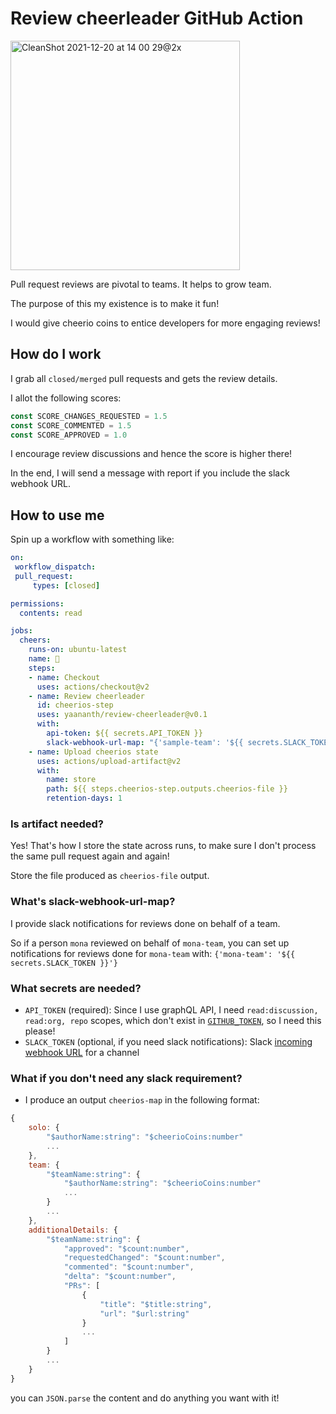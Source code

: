 # Review cheerleader GitHub Action

<img width="367" alt="CleanShot 2021-12-20 at 14 00 29@2x" src="https://user-images.githubusercontent.com/12280011/146818895-0a854ed4-f435-4141-926c-bb1e79a134b6.png">


Pull request reviews are pivotal to teams. It helps to grow team.

The purpose of this my existence is to make it fun!

I would give cheerio coins to entice developers for more engaging reviews!

## How do I work

I grab all `closed/merged` pull requests and gets the review details.

I allot the following scores:

```js
const SCORE_CHANGES_REQUESTED = 1.5
const SCORE_COMMENTED = 1.5
const SCORE_APPROVED = 1.0
```

I encourage review discussions and hence the score is higher there!

In the end, I will send a message with report if you include the slack webhook URL.

## How to use me

Spin up a workflow with something like:

```yaml
on:
 workflow_dispatch:
 pull_request:
     types: [closed]

permissions:
  contents: read

jobs:
  cheers:
    runs-on: ubuntu-latest
    name: 🎉
    steps:
    - name: Checkout
      uses: actions/checkout@v2
    - name: Review cheerleader
      id: cheerios-step
      uses: yaananth/review-cheerleader@v0.1
      with:
        api-token: ${{ secrets.API_TOKEN }}
        slack-webhook-url-map: "{'sample-team': '${{ secrets.SLACK_TOKEN }}'}"
    - name: Upload cheerios state
      uses: actions/upload-artifact@v2
      with:
        name: store
        path: ${{ steps.cheerios-step.outputs.cheerios-file }}
        retention-days: 1
```

### Is artifact needed?

Yes! That's how I store the state across runs, to make sure I don't process the same pull request again and again!

Store the file produced as `cheerios-file` output.

### What's slack-webhook-url-map?

I provide slack notifications for reviews done on behalf of a team.

So if a person `mona` reviewed on behalf of `mona-team`, you can set up notifications for reviews done for `mona-team` with: `{'mona-team': '${{ secrets.SLACK_TOKEN }}'}`

### What secrets are needed?

- `API_TOKEN` (required): Since I use graphQL API, I need `read:discussion, read:org, repo` scopes, which don't exist in [`GITHUB_TOKEN`](https://docs.github.com/en/actions/security-guides/automatic-token-authentication), so I need this please!
- `SLACK_TOKEN` (optional, if you need slack notifications): Slack [incoming webhook URL](https://api.slack.com/messaging/webhooks) for a channel

### What if you don't need any slack requirement?

- I produce an output `cheerios-map` in the following format:

```js
{
    solo: {
        "$authorName:string": "$cheerioCoins:number"
        ...
    },
    team: {
        "$teamName:string": {
            "$authorName:string": "$cheerioCoins:number"
            ...
        }
        ...
    },
    additionalDetails: {
        "$teamName:string": {
            "approved": "$count:number",
            "requestedChanged": "$count:number",
            "commented": "$count:number",
            "delta": "$count:number",
            "PRs": [
                {
                    "title": "$title:string",
                    "url": "$url:string"
                }
                ...
            ]
        }
        ...
    }
}
```

you can `JSON.parse` the content and do anything you want with it!

